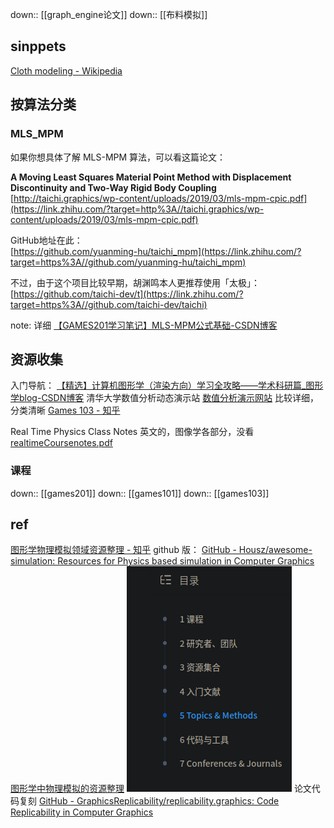 
down:: [[graph_engine论文]]
down:: [[布料模拟]]

## sinppets
[Cloth modeling - Wikipedia](https://en.wikipedia.org/wiki/Cloth_modeling)

## 按算法分类

### MLS_MPM
如果你想具体了解 MLS-MPM 算法，可以看这篇论文：

**A Moving Least Squares Material Point Method with Displacement Discontinuity and Two-Way Rigid Body Coupling**  
[http://taichi.graphics/wp-content/uploads/2019/03/mls-mpm-cpic.pdf](https://link.zhihu.com/?target=http%3A//taichi.graphics/wp-content/uploads/2019/03/mls-mpm-cpic.pdf)

GitHub地址在此：  
[https://github.com/yuanming-hu/taichi_mpm](https://link.zhihu.com/?target=https%3A//github.com/yuanming-hu/taichi_mpm)

不过，由于这个项目比较早期，胡渊鸣本人更推荐使用「太极」：  
[https://github.com/taichi-dev/t](https://link.zhihu.com/?target=https%3A//github.com/taichi-dev/taichi)

note: 详细
[【GAMES201学习笔记】MLS-MPM公式基础-CSDN博客](https://blog.csdn.net/weixin_44423708/article/details/118755150)
## 资源收集
入门导航：
[【精选】计算机图形学（渲染方向）学习全攻略——学术科研篇\_图形学blog-CSDN博客](https://blog.csdn.net/tiao_god/article/details/111146313)
清华大学数值分析动态演示站
[数值分析演示网站](http://numbda.cs.tsinghua.edu.cn/~yuwj/numweb/index.html#ordinary)
比较详细，分类清晰
[Games 103 - 知乎](https://www.zhihu.com/column/c_1481545880260513792)

Real Time Physics Class Notes 英文的，图像学各部分，没看
[realtimeCoursenotes.pdf](https://matthias-research.github.io/pages/publications/realtimeCoursenotes.pdf)
### 课程
down:: [[games201]]
down:: [[games101]]
down:: [[games103]]
## ref
[图形学物理模拟领域资源整理 - 知乎](https://zhuanlan.zhihu.com/p/444931303?utm_id=0)
github 版：
[GitHub - Housz/awesome-simulation: Resources for Physics based simulation in Computer Graphics 图形学中物理模拟的资源整理](https://github.com/Housz/awesome-simulation)
 ![200](https://raw.githubusercontent.com/acdefg/cdn/main/obsidian/202402261142077.png)
 论文代码复刻
[GitHub - GraphicsReplicability/replicability.graphics: Code Replicability in Computer Graphics](https://github.com/GraphicsReplicability/replicability.graphics)
